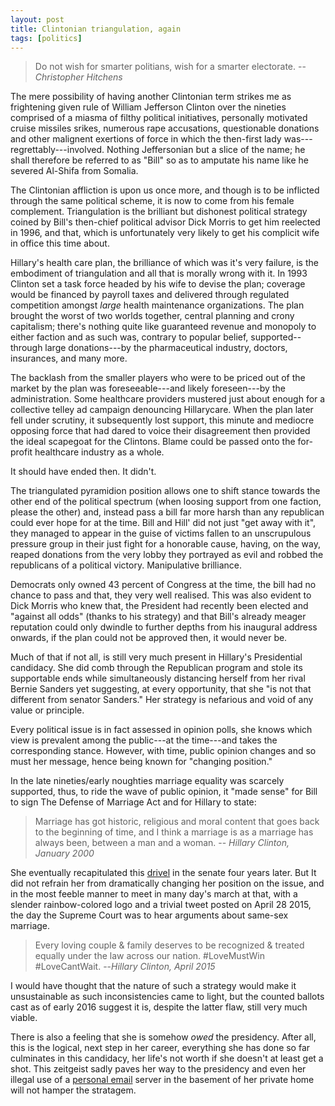 ```yaml
---
layout: post
title: Clintonian triangulation, again
tags: [politics]
---
```


> Do not wish for smarter politians, wish for a smarter electorate.
> --<cite>Christopher Hitchens</cite>

The mere possibility of having another Clintonian term strikes me as frightening given rule of William Jefferson Clinton over the nineties comprised of a miasma of filthy political initiatives, personally motivated cruise missiles srikes, numerous rape accusations, questionable donations and other malignent exertions of force in which the then-first lady was---regrettably---involved. Nothing Jeffersonian but a slice of the name; he shall therefore be referred to as "Bill" so as to amputate his name like he severed Al-Shifa from Somalia.

The Clintonian affliction is upon us once more, and though is to be inflicted through the same political scheme, it is now to come from his female complement. Triangulation is the brilliant but dishonest political strategy coined by Bill's then-chief political advisor Dick Morris to get him reelected in 1996, and that, which is unfortunately very likely to get his complicit wife in office this time about.

Hillary's health care plan, the brilliance of which was it's very failure, is the embodiment of triangulation and all that is morally wrong with it. In 1993 Clinton set a task force headed by his wife to devise the plan; coverage would be financed by payroll taxes and delivered through regulated competition amongst *large* health maintenance organizations. The plan brought the worst of two worlds together, central planning and crony capitalism; there's nothing quite like guaranteed revenue and monopoly to either faction and as such was, contrary to popular belief, supported--through large donations---by the pharmaceutical industry, doctors, insurances, and many more. 

The backlash from the smaller players who were to be priced out of the market by the plan was foreseeable---and likely foreseen---by the administration. Some healthcare providers mustered just about enough for a collective telley ad campaign denouncing Hillarycare. When the plan later fell under scrutiny, it subsequently lost support, this minute and mediocre opposing force that had dared to voice their disagreement then provided the ideal scapegoat for the Clintons. Blame could be passed onto the for-profit healthcare industry as a whole. 

It should have ended then. It didn't.

The triangulated pyramidion position allows one to shift stance towards the other end of the political spectrum (when loosing support from one faction, please the other) and, instead pass a bill far more harsh than any republican could ever hope for at the time. Bill and Hill' did not just "get away with it", they managed to appear in the guise of victims fallen to an unscrupulous pressure group in their just fight for a honorable cause, having, on the way, reaped donations from the very lobby they portrayed as evil and robbed the republicans of a political victory. Manipulative brilliance.

Democrats only owned 43 percent of Congress at the time, the bill had no chance to pass and that, they very well realised. This was also evident to Dick Morris who knew that, the President had recently been elected and "against all odds" (thanks to his strategy) and that Bill's already meager reputation could only dwindle to further depths from his inaugural address onwards, if the plan could not be approved then, it would never be. 

Much of that if not all, is still very much present in Hillary's Presidential candidacy. She did comb through the Republican program and stole its supportable ends while simultaneously distancing herself from her rival Bernie Sanders yet suggesting, at every opportunity, that she "is not that different from senator Sanders." Her strategy is nefarious and void of any value or principle. 

Every political issue is in fact assessed in opinion polls, she knows which view is prevalent among the public---at the time---and takes the corresponding stance. However, with time, public opinion changes and so must her message, hence being known for "changing position." 

In the late nineties/early noughties marriage equality was scarcely supported, thus, to ride the wave of public opinion, it "made sense" for Bill to sign The Defense of Marriage Act and for Hillary to state:

> Marriage has got historic, religious and moral content that goes back to the beginning of time, and I think a marriage is as a marriage has always been, between a man and a woman.
> -- <cite>Hillary Clinton, January 2000</cite>

She eventually recapitulated this [drivel](https://www.youtube.com/watch?v=6I1-r1YgK9I) in the senate four years later. But It did not refrain her from dramatically changing her position on the issue, and in the most feeble manner to meet in many day's march at that, with a slender rainbow-colored logo and a trivial tweet posted on April 28 2015, the day the Supreme Court was to hear arguments about same-sex marriage.

> Every loving couple & family deserves to be recognized & treated equally under the law across our nation. #LoveMustWin #LoveCantWait.
> --<cite>Hillary Clinton, April 2015</cite>

I would have thought that the nature of such a strategy would make it unsustainable as such inconsistencies came to light, but the counted ballots cast as of early 2016 suggest it is, despite the latter flaw, still very much viable. 

There is also a feeling that she is somehow *owed* the presidency. After all, this is the logical, next step in her career, everything she has done so far culminates in this candidacy, her life's not worth if she doesn't at least get a shot. This zeitgeist sadly paves her way to the presidency and even her illegal use of a [personal email](https://github.com/JohnCoene/rodham) server in the basement of her private home will not hamper the stratagem.

